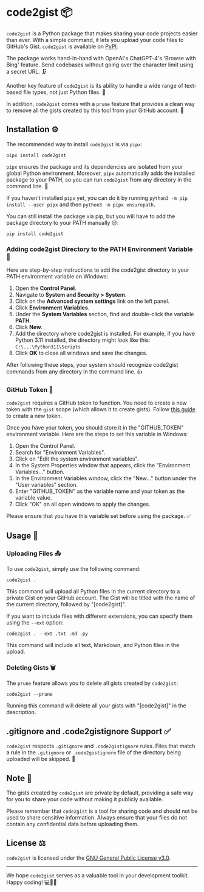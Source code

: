 # code2gist 📦

`code2gist` is a Python package that makes sharing your code projects easier than ever. With a simple command, it lets you upload your code files to GitHub's Gist. `code2gist` is available on [PyPI](https://pypi.org/project/code2gist/).

The package works hand-in-hand with OpenAI's ChatGPT-4's 'Browse with Bing' feature. Send codebases without going over the character limit using a secret URL. 🗜️

Another key feature of `code2gist` is its ability to handle a wide range of text-based file types, not just Python files. 📄

In addition, `code2gist` comes with a `prune` feature that provides a clean way to remove all the gists created by this tool from your GitHub account. 🌳

## Installation ⚙️

The recommended way to install `code2gist` is via `pipx`:

```
pipx install code2gist
```

`pipx` ensures the package and its dependencies are isolated from your global Python environment. Moreover, `pipx` automatically adds the installed package to your PATH, so you can run `code2gist` from any directory in the command line. 🧠

If you haven't installed `pipx` yet, you can do it by running `python3 -m pip install --user pipx` and then `python3 -m pipx ensurepath`.

You can still install the package via pip, but you will have to add the package directory to your PATH manually 😒:

```
pip install code2gist
```

### Adding code2gist Directory to the PATH Environment Variable 👣

Here are step-by-step instructions to add the code2gist directory to your PATH environment variable on Windows:

1. Open the **Control Panel**.
2. Navigate to **System and Security > System**.
3. Click on the **Advanced system settings** link on the left panel.
4. Click **Environment Variables**.
5. Under the **System Variables** section, find and double-click the variable **PATH**.
6. Click **New**.
7. Add the directory where code2gist is installed. For example, if you have Python 3.11 installed, the directory might look like this: `C:\...\Python311\Scripts`
8. Click **OK** to close all windows and save the changes.

After following these steps, your system should recognize code2gist commands from any directory in the command line. 👍

### GitHub Token 🔑

`code2gist` requires a GitHub token to function. You need to create a new token with the `gist` scope (which allows it to create gists). Follow [this guide](https://docs.github.com/en/authentication/keeping-your-account-and-data-secure/creating-a-personal-access-token) to create a new token.

Once you have your token, you should store it in the "GITHUB_TOKEN" environment variable. Here are the steps to set this variable in Windows:

1. Open the Control Panel.
2. Search for "Environment Variables".
3. Click on "Edit the system environment variables".
4. In the System Properties window that appears, click the "Environment Variables..." button.
5. In the Environment Variables window, click the "New..." button under the "User variables" section.
6. Enter "GITHUB_TOKEN" as the variable name and your token as the variable value.
7. Click "OK" on all open windows to apply the changes.

Please ensure that you have this variable set before using the package. ✅

## Usage 🚀

### Uploading Files 📤

To use `code2gist`, simply use the following command:

```
code2gist .
```

This command will upload all Python files in the current directory to a private Gist on your GitHub account. The Gist will be titled with the name of the current directory, followed by "[code2gist]".

If you want to include files with different extensions, you can specify them using the `--ext` option:

```
code2gist . --ext .txt .md .py
```

This command will include all text, Markdown, and Python files in the upload.

### Deleting Gists 🗑️

The `prune` feature allows you to delete all gists created by `code2gist`:

```
code2gist --prune
```

Running this command will delete all your gists with "[code2gist]" in the description.

## .gitignore and .code2gistignore Support ✅

`code2gist` respects `.gitignore` and `.code2gistignore` rules. Files that match a rule in the `.gitignore` or `.code2gistignore` file of the directory being uploaded will be skipped. 🦘

## Note 📝

The gists created by `code2gist` are private by default, providing a safe way for you to share your code without making it publicly available.

Please remember that `code2gist` is a tool for sharing code and should not be used to share sensitive information. Always ensure that your files do not contain any confidential data before uploading them.

## License ⚖️

`code2gist` is licensed under the [GNU General Public License v3.0](https://www.gnu.org/licenses/gpl-3.0.en.html).

------

We hope `code2gist` serves as a valuable tool in your development toolkit. Happy coding! 💻👨‍💻